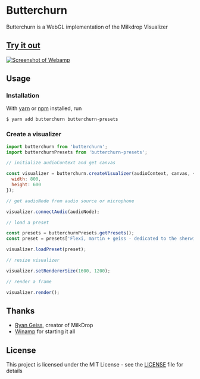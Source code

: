 # Butterchurn

Butterchurn is a WebGL implementation of the Milkdrop Visualizer


## [Try it out](https://butterchurnviz.com)

[![Screenshot of Webamp](https://butterchurnviz.com/static/img/preview.png)](https://butterchurnviz.com)


## Usage

### Installation

With [yarn](https://yarnpkg.com/) or [npm](https://npmjs.org/) installed, run

    $ yarn add butterchurn butterchurn-presets

### Create a visualizer

```JavaScript
import butterchurn from 'butterchurn';
import butterchurnPresets from 'butterchurn-presets';

// initialize audioContext and get canvas

const visualizer = butterchurn.createVisualizer(audioContext, canvas, {
  width: 800,
  height: 600
});

// get audioNode from audio source or microphone

visualizer.connectAudio(audioNode);

// load a preset

const presets = butterchurnPresets.getPresets();
const preset = presets['Flexi, martin + geiss - dedicated to the sherwin maxawow'];

visualizer.loadPreset(preset);

// resize visualizer

visualizer.setRendererSize(1600, 1200);

// render a frame

visualizer.render();
```


## Thanks

* [Ryan Geiss](http://www.geisswerks.com/), creator of MilkDrop
* [Winamp](http://www.winamp.com/) for starting it all


## License

This project is licensed under the MIT License - see the [LICENSE](LICENSE) file for details
